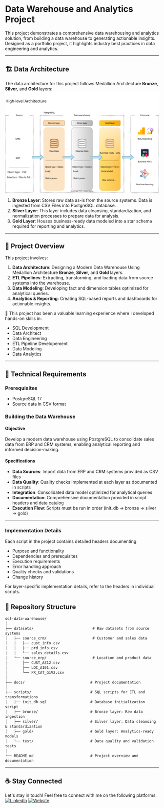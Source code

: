 # Data Warehouse and Analytics Project

This project demonstrates a comprehensive data warehousing and analytics solution, from building a data warehouse to generating actionable insights. Designed as a portfolio project, it highlights industry best practices in data engineering and analytics.

---

## 🏗️ Data Architecture

The data architecture for this project follows Medallion Architecture **Bronze**, **Silver**, and **Gold** layers:
![Data Architecture](docs/DWH-Data_architecture.svg)

1. **Bronze Layer**: Stores raw data as-is from the source systems. Data is ingested from CSV Files into PostgreSQL database.
2. **Silver Layer**: This layer includes data cleansing, standardization, and normalization processes to prepare data for analysis.
3. **Gold Layer**: Houses business-ready data modeled into a star schema required for reporting and analytics.

---

## 📖 Project Overview

This project involves:

1. **Data Architecture**: Designing a Modern Data Warehouse Using Medallion Architecture **Bronze**, **Silver**, and **Gold** layers.
2. **ETL Pipelines**: Extracting, transforming, and loading data from source systems into the warehouse.
3. **Data Modeling**: Developing fact and dimension tables optimized for analytical queries.
4. **Analytics & Reporting**: Creating SQL-based reports and dashboards for actionable insights.

🎯 This project has been a valuable learning experience where I developed hands-on skills in:

- SQL Development
- Data Architect
- Data Engineering
- ETL Pipeline Developement
- Data Modeling
- Data Analytics

---

## 🚀 Technical Requirements

### Prerequisites

- PostgreSQL 17
- Source data in CSV format

### Building the Data Warehouse

#### Objective

Develop a modern data warehouse using PostgreSQL to consolidate sales data from ERP and CRM systems, enabling analytical reporting and informed decision-making.

#### Specifications

- **Data Sources**: Import data from ERP and CRM systems provided as CSV files
- **Data Quality**: Quality checks implemented at each layer as documented in scripts
- **Integration**: Consolidated data model optimized for analytical queries
- **Documentation**: Comprehensive documentation provided in script headers and data catalog
- **Execution Flow**: Scripts must be run in order (init_db → bronze → silver → gold)

---

### Implementation Details

Each script in the project contains detailed headers documenting:

- Purpose and functionality
- Dependencies and prerequisites
- Execution requirements
- Error handling approach
- Quality checks and validations
- Change history

For layer-specific implementation details, refer to the headers in individual scripts.

## 📂 Repository Structure

```
sql-data-warehouse/
│
├── datasets/                           # Raw datasets from source systems
│   ├── source_crm/                     # Customer and sales data
│   │   ├── cust_info.csv
│   │   ├── prd_info.csv
│   │   └── sales_details.csv
│   └── source_erp/                     # Location and product data
│       ├── CUST_AZ12.csv
│       ├── LOC_A101.csv
│       └── PX_CAT_G1V2.csv
│
├── docs/                              # Project documentation
│
├── scripts/                           # SQL scripts for ETL and transformations
│   ├── init_db.sql                    # Database initialization script
│   ├── bronze/                        # Bronze layer: Raw data ingestion
│   ├── silver/                        # Silver layer: Data cleansing & standardization
│   ├── gold/                          # Gold layer: Analytics-ready models
│   └── test/                          # Data quality and validation tests
│
└── README.md                          # Project overview and documentation
```

---

## ☕ Stay Connected

Let's stay in touch! Feel free to connect with me on the following platforms:
[![LinkedIn](https://img.shields.io/badge/LinkedIn-0077B5?style=for-the-badge&logo=linkedin&logoColor=white)](https://linkedin.com/in/braneshp24)
[![Website](https://img.shields.io/badge/Website-000000?style=for-the-badge&logo=google-chrome&logoColor=white)](https://braneshp24.netlify.app/)
